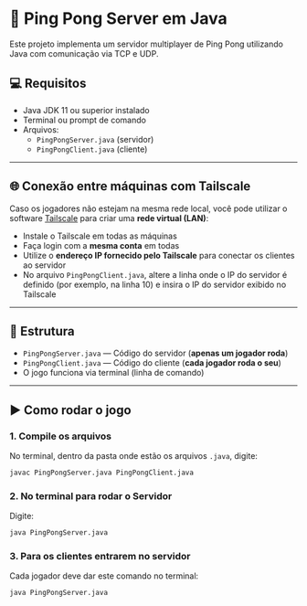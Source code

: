# 🏓 Ping Pong Server em Java

Este projeto implementa um servidor multiplayer de Ping Pong utilizando Java com comunicação via TCP e UDP.

## 💻 Requisitos

- Java JDK 11 ou superior instalado
- Terminal ou prompt de comando
- Arquivos:
  - `PingPongServer.java` (servidor)
  - `PingPongClient.java` (cliente)

---

## 🌐 Conexão entre máquinas com Tailscale

Caso os jogadores não estejam na mesma rede local, você pode utilizar o software [Tailscale](https://tailscale.com/) para criar uma **rede virtual (LAN)**:

- Instale o Tailscale em todas as máquinas
- Faça login com a **mesma conta** em todas
- Utilize o **endereço IP fornecido pelo Tailscale** para conectar os clientes ao servidor
- No arquivo `PingPongClient.java`, altere a linha onde o IP do servidor é definido (por exemplo, na linha 10) e insira o IP do servidor exibido no Tailscale

---

## 📁 Estrutura

- `PingPongServer.java` — Código do servidor (**apenas um jogador roda**)
- `PingPongClient.java` — Código do cliente (**cada jogador roda o seu**)
- O jogo funciona via terminal (linha de comando)

---

## ▶️ Como rodar o jogo

### 1. Compile os arquivos

No terminal, dentro da pasta onde estão os arquivos `.java`, digite:

```bash
javac PingPongServer.java PingPongClient.java
```

### 2. No terminal para rodar o Servidor

Digite:

```bash
java PingPongServer.java
```

### 3. Para os clientes entrarem no servidor

Cada jogador deve dar este comando no terminal:

```bash
java PingPongServer.java
```
